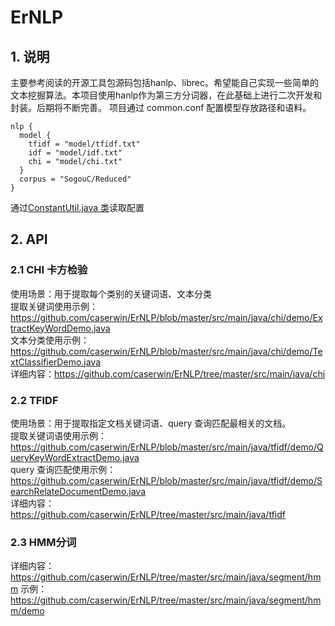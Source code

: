 # ErNLP
## 1. 说明
主要参考阅读的开源工具包源码包括hanlp、librec。希望能自己实现一些简单的文本挖掘算法。本项目使用hanlp作为第三方分词器，在此基础上进行二次开发和封装。后期将不断完善。
项目通过 common.conf 配置模型存放路径和语料。
```
nlp {
  model {
    tfidf = "model/tfidf.txt"
    idf = "model/idf.txt"
    chi = "model/chi.txt"
  }
  corpus = "SogouC/Reduced"
}
```

通过[ConstantUtil.java 类](https://github.com/caserwin/ErNLP/blob/master/src/main/java/util/ConstantUtil.java)读取配置


## 2. API
### 2.1 CHI 卡方检验
使用场景：用于提取每个类别的关键词语、文本分类<br>
提取关键词使用示例：https://github.com/caserwin/ErNLP/blob/master/src/main/java/chi/demo/ExtractKeyWordDemo.java <br>
文本分类使用示例：https://github.com/caserwin/ErNLP/blob/master/src/main/java/chi/demo/TextClassifierDemo.java <br>
详细内容：https://github.com/caserwin/ErNLP/tree/master/src/main/java/chi

### 2.2 TFIDF
使用场景：用于提取指定文档关键词语、query 查询匹配最相关的文档。<br>
提取关键词语使用示例：https://github.com/caserwin/ErNLP/blob/master/src/main/java/tfidf/demo/QueryKeyWordExtractDemo.java <br>
query 查询匹配使用示例：https://github.com/caserwin/ErNLP/blob/master/src/main/java/tfidf/demo/SearchRelateDocumentDemo.java <br>
详细内容：https://github.com/caserwin/ErNLP/tree/master/src/main/java/tfidf

### 2.3 HMM分词
详细内容：https://github.com/caserwin/ErNLP/tree/master/src/main/java/segment/hmm
示例：https://github.com/caserwin/ErNLP/tree/master/src/main/java/segment/hmm/demo